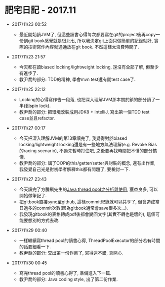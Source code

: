 # 肥宅日記 - 2017.11

* 2017/11/23 00:52
	* 最近開始讀JVM了, 但這些讀書心得每次都要寫在git的project後再copy一份到git book感覺就是很北七, 所以我決定git上面只做簡單的紀錄就好, 實際的技術寫作內容就通通放在git book. 不然這樣太浪費時間了.

* 2017/11/23 21:57
    * 今天都在讀biased locking/lightweight locking, 還沒有全部了解, 但至少有進步了.
    * 教尹喬的部分: TDD的精神, 學會mvn test還有開test case了.

* 2017/11/25 22:12
    * Locking的心得寫作告一段落, 也把深入理解JVM那本關於鎖的部分讀了一半(到spin lock).
    * 教尹喬的部分: 把環境改裝成用JDK8 + IntelliJ, 寫出第一個TDD test case並且refactor.

* 2017/11/27 00:17
    * 今天把深入理解JVM的第13章讀完了, 我覺得對於biased locking/lightweight locking還是有一些地方無法理解(e.g. Revoke Bias的racing scenario), 不過先暫時打住吧, 之後要再找時間把不懂的部分搞懂.
    * 教尹喬的部分: 講了OOP的this/getter/setter與封裝的概念, 還有出作業, 我發覺自己光是對初學者解釋this都有問題了, 要檢討一下.

* 2017/11/27 23:43
    * 今天讀完了方騰飛先生的[Java thread pool之分析與使用](http://www.infoq.com/cn/articles/java-threadPool?utm_source=infoq&utm_campaign=user_page&utm_medium=link), 獲益良多, 可以開始做筆記了.
    * 把gitbook直接sync至github, 這樣commit紀錄就可以共享了, 但會造成當日過多的commit次數(因為gitbook通常會save很多次...).
    * 我發現gitbook的表格轉成pdf後都會變回文字(其實不轉也是壞的), 這個可能要想別的方式去改.

* 2017/11/29 00:40
    * 一樣繼續寫thread pool的讀書心得, ThreadPoolExecutor的部分若有時間的話要細看一下.
    * 教尹喬的部分: 交出第一份作業了, 寫得還不錯, 真開心.

* 2017/11/30 00:45
    * 寫完thread pool的讀書心得了, 準備進入下一篇.
    * 教尹喬的部分: Java coding style, 出了第二份作業.
